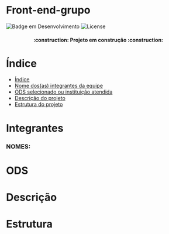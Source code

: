 # Front-end-grupo

![Badge em Desenvolvimento](https://img.shields.io/badge/STATUS-EM_DESENVOLVIMENTO-green)
![License](https://img.shields.io/badge/License-MIT-yellow)

<h4 align="center"> 
	:construction:  Projeto em construção  :construction:
</h4>

# Índice
* [Índice](#Índice)
* [Nome dos(as) integrantes da equipe](#Integrantes)
* [ODS selecionado ou instituição atendida](#ODS)
* [Descrição do projeto](#Descrição)
* [Estrutura do projeto](#Estrutura)

# Integrantes
<h3>NOMES:</h3>

# ODS

# Descrição

# Estrutura
